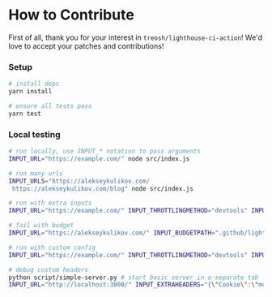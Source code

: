 # How to Contribute

First of all, thank you for your interest in `treosh/lighthouse-ci-action`!
We'd love to accept your patches and contributions!

### Setup

```bash
# install deps
yarn install

# ensure all tests pass
yarn test
```

### Local testing

```bash
# run locally, use INPUT_* notation to pass arguments
INPUT_URL="https://example.com/" node src/index.js

# run many urls
INPUT_URLS="https://alekseykulikov.com/
 https://alekseykulikov.com/blog" node src/index.js

# run with extra inputs
INPUT_URL="https://example.com/" INPUT_THROTTLINGMETHOD="devtools" INPUT_ONLYCATEGORIES="performance,seo" INPUT_CHROMEFLAGS="--window-size=1200,800 --single-process" node src/index.js

# fail with budget
INPUT_URL="https://alekseykulikov.com/" INPUT_BUDGETPATH=".github/lighthouse/budget.json" node src/index.js

# run with custom config
INPUT_URL="https://example.com/" INPUT_THROTTLINGMETHOD="devtools" INPUT_CONFIGPATH=".github/lighthouse/desktop-config.js" node src/index.js

# debug custom headers
python script/simple-server.py # start basic server in a separate tab
INPUT_URL="http://localhost:3000/" INPUT_EXTRAHEADERS="{\"Cookie\":\"monster=blue\",\"x-men\":\"wolverine\"}" node src/index.js # run and see headers output
```
